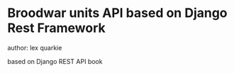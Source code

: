 # Broodwar units API based on Django Rest Framework

author: lex quarkie

based on Django REST API book


